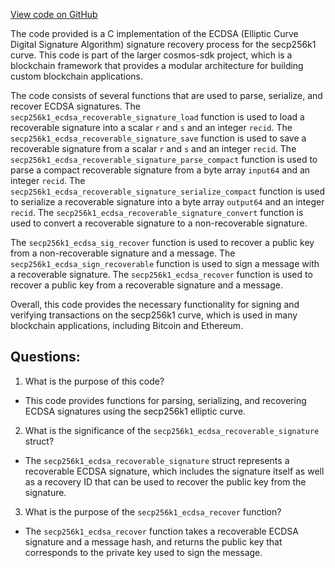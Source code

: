 [View code on GitHub](https://github.com/cosmos/cosmos-sdk/blob/main/crypto/keys/secp256k1/internal/secp256k1/libsecp256k1/src/modules/recovery/main_impl.h)

The code provided is a C implementation of the ECDSA (Elliptic Curve Digital Signature Algorithm) signature recovery process for the secp256k1 curve. This code is part of the larger cosmos-sdk project, which is a blockchain framework that provides a modular architecture for building custom blockchain applications. 

The code consists of several functions that are used to parse, serialize, and recover ECDSA signatures. The `secp256k1_ecdsa_recoverable_signature_load` function is used to load a recoverable signature into a scalar `r` and `s` and an integer `recid`. The `secp256k1_ecdsa_recoverable_signature_save` function is used to save a recoverable signature from a scalar `r` and `s` and an integer `recid`. The `secp256k1_ecdsa_recoverable_signature_parse_compact` function is used to parse a compact recoverable signature from a byte array `input64` and an integer `recid`. The `secp256k1_ecdsa_recoverable_signature_serialize_compact` function is used to serialize a recoverable signature into a byte array `output64` and an integer `recid`. The `secp256k1_ecdsa_recoverable_signature_convert` function is used to convert a recoverable signature to a non-recoverable signature. 

The `secp256k1_ecdsa_sig_recover` function is used to recover a public key from a non-recoverable signature and a message. The `secp256k1_ecdsa_sign_recoverable` function is used to sign a message with a recoverable signature. The `secp256k1_ecdsa_recover` function is used to recover a public key from a recoverable signature and a message. 

Overall, this code provides the necessary functionality for signing and verifying transactions on the secp256k1 curve, which is used in many blockchain applications, including Bitcoin and Ethereum.
## Questions: 
 1. What is the purpose of this code?
- This code provides functions for parsing, serializing, and recovering ECDSA signatures using the secp256k1 elliptic curve.

2. What is the significance of the `secp256k1_ecdsa_recoverable_signature` struct?
- The `secp256k1_ecdsa_recoverable_signature` struct represents a recoverable ECDSA signature, which includes the signature itself as well as a recovery ID that can be used to recover the public key from the signature.

3. What is the purpose of the `secp256k1_ecdsa_recover` function?
- The `secp256k1_ecdsa_recover` function takes a recoverable ECDSA signature and a message hash, and returns the public key that corresponds to the private key used to sign the message.